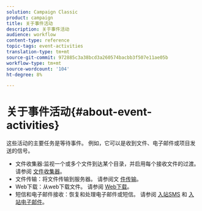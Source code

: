 ```yaml
---
solution: Campaign Classic
product: campaign
title: 关于事件活动
description: 关于事件活动
audience: workflow
content-type: reference
topic-tags: event-activities
translation-type: tm+mt
source-git-commit: 972885c3a38bcd3a260574bacbb3f507e11ae05b
workflow-type: tm+mt
source-wordcount: '104'
ht-degree: 8%

---
```



# 关于事件活动{#about-event-activities}

这些活动的主要任务是等待事件。 例如，它可以是收到文件、电子邮件或项目发送的信号。

* 文件收集器:监视一个或多个文件到达某个目录，并启用每个接收文件的过渡。 请参阅 [文件收集器](../../workflow/using/file-collector.md)。
* 文件传输：将文件传输到服务器。 请参阅文 [件传输](../../workflow/using/file-transfer.md)。
* Web下载：从web下载文件。 请参阅 [Web下载](../../workflow/using/web-download.md)。
* 短信和电子邮件接收：恢复和处理电子邮件或短信。 请参阅 [入站SMS](../../workflow/using/inbound-sms.md) 和 [入站电子邮件](../../workflow/using/inbound-emails.md)。


